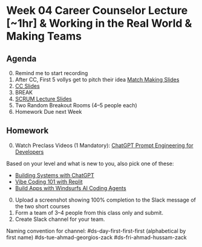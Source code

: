 # Week 04  Career Counselor Lecture [~1hr] & Working in the Real World & Making Teams

## Agenda
0. Remind me to start recording
0. After CC, First 5 vollys get to pitch their idea [Match Making Slides]()
0. [CC Slides]()
0. BREAK
0. [SCRUM Lecture Slides](https://docs.google.com/presentation/d/1G-7RNgZinNdX1FChukCllxV07ioiHQRA7gaxPV6eYHw/edit?usp=sharing)
0. Two Random Breakout Rooms (4–5 people each)
0. Homework Due next Week



## Homework
0. Watch Preclass Videos
(1 Mandatory): [ChatGPT Prompt Engineering for Developers](https://www.deeplearning.ai/short-courses/chatgpt-prompt-engineering-for-developers/?utm_source=chatgpt.com)

Based on your level and what is new to you, also pick one of these:

- [Building Systems with ChatGPT](https://www.deeplearning.ai/short-courses/building-systems-with-chatgpt/?utm_source=chatgpt.com)
- [Vibe Coding 101 with Replit](https://www.deeplearning.ai/short-courses/vibe-coding-101-with-replit/)
- [Build Apps with Windsurfs AI Coding Agents](https://www.deeplearning.ai/short-courses/build-apps-with-windsurfs-ai-coding-agents/)

0. Upload a screenshot showing 100% completion to the Slack message of the two short courses
0. Form a team of 3–4 people from this class only and submit.
0. Create Slack channel for your team.

Naming convention for channel:
#ds-day-first-first-first (alphabetical by first name)
#ds-tue-ahmad-georgios-zack
#ds-fri-ahmad-hussam-zack

